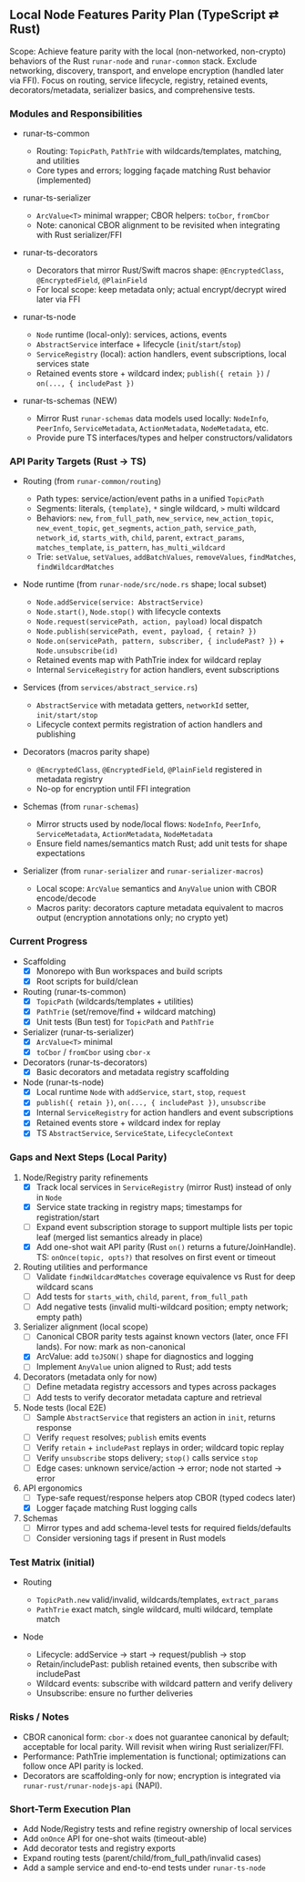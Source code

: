 ## Local Node Features Parity Plan (TypeScript ⇄ Rust)

Scope: Achieve feature parity with the local (non-networked, non-crypto) behaviors of the Rust `runar-node` and `runar-common` stack. Exclude networking, discovery, transport, and envelope encryption (handled later via FFI). Focus on routing, service lifecycle, registry, retained events, decorators/metadata, serializer basics, and comprehensive tests.

### Modules and Responsibilities

- runar-ts-common
  - Routing: `TopicPath`, `PathTrie` with wildcards/templates, matching, and utilities
  - Core types and errors; logging façade matching Rust behavior (implemented)

- runar-ts-serializer
  - `ArcValue<T>` minimal wrapper; CBOR helpers: `toCbor`, `fromCbor`
  - Note: canonical CBOR alignment to be revisited when integrating with Rust serializer/FFI

- runar-ts-decorators
  - Decorators that mirror Rust/Swift macros shape: `@EncryptedClass`, `@EncryptedField`, `@PlainField`
  - For local scope: keep metadata only; actual encrypt/decrypt wired later via FFI

- runar-ts-node
  - `Node` runtime (local-only): services, actions, events
  - `AbstractService` interface + lifecycle (`init`/`start`/`stop`)
  - `ServiceRegistry` (local): action handlers, event subscriptions, local services state
  - Retained events store + wildcard index; `publish({ retain })` / `on(..., { includePast })`

- runar-ts-schemas (NEW)
  - Mirror Rust `runar-schemas` data models used locally: `NodeInfo`, `PeerInfo`, `ServiceMetadata`, `ActionMetadata`, `NodeMetadata`, etc.
  - Provide pure TS interfaces/types and helper constructors/validators

### API Parity Targets (Rust → TS)

- Routing (from `runar-common/routing`)
  - Path types: service/action/event paths in a unified `TopicPath`
  - Segments: literals, `{template}`, `*` single wildcard, `>` multi wildcard
  - Behaviors: `new`, `from_full_path`, `new_service`, `new_action_topic`, `new_event_topic`, `get_segments`, `action_path`, `service_path`, `network_id`, `starts_with`, `child`, `parent`, `extract_params`, `matches_template`, `is_pattern`, `has_multi_wildcard`
  - Trie: `setValue`, `setValues`, `addBatchValues`, `removeValues`, `findMatches`, `findWildcardMatches`

- Node runtime (from `runar-node/src/node.rs` shape; local subset)
  - `Node.addService(service: AbstractService)`
  - `Node.start()`, `Node.stop()` with lifecycle contexts
  - `Node.request(servicePath, action, payload)` local dispatch
  - `Node.publish(servicePath, event, payload, { retain? })`
  - `Node.on(servicePath, pattern, subscriber, { includePast? })` + `Node.unsubscribe(id)`
  - Retained events map with PathTrie index for wildcard replay
  - Internal `ServiceRegistry` for action handlers, event subscriptions

- Services (from `services/abstract_service.rs`)
  - `AbstractService` with metadata getters, `networkId` setter, `init/start/stop`
  - Lifecycle context permits registration of action handlers and publishing

- Decorators (macros parity shape)
  - `@EncryptedClass`, `@EncryptedField`, `@PlainField` registered in metadata registry
  - No-op for encryption until FFI integration

- Schemas (from `runar-schemas`)
  - Mirror structs used by node/local flows: `NodeInfo`, `PeerInfo`, `ServiceMetadata`, `ActionMetadata`, `NodeMetadata`
  - Ensure field names/semantics match Rust; add unit tests for shape expectations

- Serializer (from `runar-serializer` and `runar-serializer-macros`)
  - Local scope: `ArcValue` semantics and `AnyValue` union with CBOR encode/decode
  - Macros parity: decorators capture metadata equivalent to macros output (encryption annotations only; no crypto yet)

### Current Progress

- Scaffolding
  - [x] Monorepo with Bun workspaces and build scripts
  - [x] Root scripts for build/clean

- Routing (runar-ts-common)
  - [x] `TopicPath` (wildcards/templates + utilities)
  - [x] `PathTrie` (set/remove/find + wildcard matching)
  - [x] Unit tests (Bun test) for `TopicPath` and `PathTrie`

- Serializer (runar-ts-serializer)
  - [x] `ArcValue<T>` minimal
  - [x] `toCbor` / `fromCbor` using `cbor-x`

- Decorators (runar-ts-decorators)
  - [x] Basic decorators and metadata registry scaffolding

- Node (runar-ts-node)
  - [x] Local runtime `Node` with `addService`, `start`, `stop`, `request`
  - [x] `publish({ retain })`, `on(..., { includePast })`, `unsubscribe`
  - [x] Internal `ServiceRegistry` for action handlers and event subscriptions
  - [x] Retained events store + wildcard index for replay
  - [x] TS `AbstractService`, `ServiceState`, `LifecycleContext`

### Gaps and Next Steps (Local Parity)

1. Node/Registry parity refinements
   - [x] Track local services in `ServiceRegistry` (mirror Rust) instead of only in `Node`
   - [x] Service state tracking in registry maps; timestamps for registration/start
   - [ ] Expand event subscription storage to support multiple lists per topic leaf (merged list semantics already in place)
   - [x] Add one-shot wait API parity (Rust `on()` returns a future/JoinHandle). TS: `onOnce(topic, opts?)` that resolves on first event or timeout

2. Routing utilities and performance
   - [ ] Validate `findWildcardMatches` coverage equivalence vs Rust for deep wildcard scans
   - [ ] Add tests for `starts_with`, `child`, `parent`, `from_full_path`
   - [ ] Add negative tests (invalid multi-wildcard position; empty network; empty path)

3. Serializer alignment (local scope)
   - [ ] Canonical CBOR parity tests against known vectors (later, once FFI lands). For now: mark as non-canonical
   - [x] ArcValue: add `toJSON()` shape for diagnostics and logging
   - [ ] Implement `AnyValue` union aligned to Rust; add tests

4. Decorators (metadata only for now)
   - [ ] Define metadata registry accessors and types across packages
   - [ ] Add tests to verify decorator metadata capture and retrieval

5. Node tests (local E2E)
   - [ ] Sample `AbstractService` that registers an action in `init`, returns response
   - [ ] Verify `request` resolves; `publish` emits events
   - [ ] Verify `retain` + `includePast` replays in order; wildcard topic replay
   - [ ] Verify `unsubscribe` stops delivery; `stop()` calls service `stop`
   - [ ] Edge cases: unknown service/action → error; node not started → error

6. API ergonomics
   - [ ] Type-safe request/response helpers atop CBOR (typed codecs later)
   - [x] Logger façade matching Rust logging calls

7. Schemas
   - [ ] Mirror types and add schema-level tests for required fields/defaults
   - [ ] Consider versioning tags if present in Rust models

### Test Matrix (initial)

- Routing
  - `TopicPath.new` valid/invalid, wildcards/templates, `extract_params`
  - `PathTrie` exact match, single wildcard, multi wildcard, template match

- Node
  - Lifecycle: addService → start → request/publish → stop
  - Retain/includePast: publish retained events, then subscribe with includePast
  - Wildcard events: subscribe with wildcard pattern and verify delivery
  - Unsubscribe: ensure no further deliveries

### Risks / Notes

- CBOR canonical form: `cbor-x` does not guarantee canonical by default; acceptable for local parity. Will revisit when wiring Rust serializer/FFI.
- Performance: PathTrie implementation is functional; optimizations can follow once API parity is locked.
- Decorators are scaffolding-only for now; encryption is integrated via `runar-rust/runar-nodejs-api` (NAPI).

### Short-Term Execution Plan

- Add Node/Registry tests and refine registry ownership of local services
- Add `onOnce` API for one-shot waits (timeout-able)
- Add decorator tests and registry exports
- Expand routing tests (parent/child/from_full_path/invalid cases)
- Add a sample service and end-to-end tests under `runar-ts-node`
